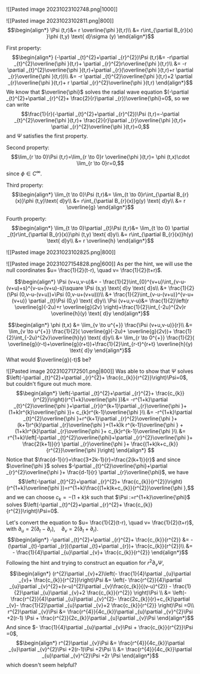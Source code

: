 ![[Pasted image 20231023102748.png|1000]]


![[Pasted image 20231023102811.png|800]]
$$\begin{align*}
\Psi (t,r)&= r \overline{\phi }(t,r)\\
&= r\int_{\partial B_{r}(x) }\phi (t,y) \text{ d}\sigma  (y)
\end{align*}$$

First property:
$$\begin{align*}
(-\partial _{t}^{2}+\partial _{r}^{2})\Psi (t,r)&= -r\partial _{t}^{2}\overline{\phi }(t,r)+ \partial _{r}^{2}r\overline{\phi }(t,r)\\
	&= -r \partial _{t}^{2}\overline{\phi }(t,r)+\partial _{r}(\overline{\phi }(t,r)+r \partial _{r}\overline{\phi }(t,r))\\
&= -r \partial _{t}^{2}\overline{\phi }(t,r)+2 \partial _{r}\overline{\phi }(t,r)+ r \partial _{r}^{2}\overline{\phi }(t,r)
\end{align*}$$
We know that $\overline{\phi}$ solves the radial wave equation $(-\partial _{t}^{2}+\partial _{r}^{2}+ \frac{2}{r}\partial _{r})\overline{\phi}=0$, so we can write
$$\frac{1}{r}(-\partial _{t}^{2}+\partial _{r}^{2})\Psi (t,r)=-\partial _{t}^{2}\overline{\phi }(t,r)+ \frac{2}{r}\partial _{r}\overline{\phi }(t,r)+ \partial _{r}^{2}\overline{\phi }(t,r)=0,$$
and $\Psi$ satisfies the first property.

Second property:
$$\lim_{r \to 0}\Psi (t,r)=\lim_{r \to 0}r \overline{\phi }(t,r)= \phi (t,x)\cdot \lim_{r \to 0}r=0,$$
since $\phi \in C^\infty$.

Third property:
$$\begin{align*}
\lim_{t \to 0}\Psi (t,r)&= \lim_{t \to 0}r\int_{\partial B_{r}(x)}\phi (t,y)\text{ d}y\\
	&= r\int_{\partial B_{r}(x)}g(y) \text{ d}y\\
&= r \overline{g}
\end{align*}$$

Fourth property:
$$\begin{align*}
\lim_{t \to 0}\partial _{t}\Psi (t,r)&= \lim_{t \to 0} \partial _{t}r\int_{\partial B_{r}(x)}\phi (t,y) \text{ d}y\\
		&= r\int_{\partial B_{r}(x)}h(y) \text{ d}y\\
	&= r \overline{h}
\end{align*}$$
<div style="page-break-after: always;"></div>

![[Pasted image 20231023102825.png|800]]


![[Pasted image 20231027154828.png|600]]
As per the hint, we will use the null coordinates $u= \frac{1}{2}(t-r), \quad v= \frac{1}{2}(t+r)$.

$$\begin{align*}
\Psi (v+u,v-u)&= - \frac{1}{2}\int_{0}^{v+u}\int_{v-u-(v+u)+s}^{v-u+(v+u)-s}\square \Psi (s,y) \text{ d}y \text{ d}s\\
&+ \frac{1}{2}(\Psi (0,v-u-(v+u))+\Psi (0,v-u+(v+u)))\\
&+ \frac{1}{2}\int_{v-u-(v+u)}^{v-u+(v+u)} \partial _{t}\Psi (0,y) \text{ d}y\\
	\Psi (v+u,v-u)&= \frac{1}{2}\left(r \overline{g}(-2u)+r \overline{g}(2v) \right)+\frac{1}{2}\int_{-2u}^{2v}r \overline{h}(y) \text{ d}y
\end{align*}$$

$$\begin{align*}
\phi (t,x) &=  \lim_{v \to u^{+}} \frac{\Psi (v+u,v-u)}{r}\\
&= \lim_{v \to u^{+}} \frac{1}{2}( \overline{g}(-2u)+ \overline{g}(2v))+ \frac{1}{2}\int_{-2u}^{2v}\overline{h}(y) \text{ d}y\\
	&= \lim_{r \to 0^{+}} \frac{1}{2}( \overline{g}(r-t)+\overline{g}(r+t))+\frac{1}{2}\int_{r-t}^{r+t} \overline{h}(y) \text{ d}y
\end{align*}$$
What would $\overline{g}(-t)$ be?
<div style="page-break-after: always;"></div>


![[Pasted image 20231027172501.png|800]]
Was able to show that $\Psi$ solves $\left(-\partial _{t}^{2}+\partial _{r}^{2}+ \frac{c_{k}}{r^{2}}\right)\Psi=0$, but couldn't figure out much more.
$$\begin{align*}
\left(-\partial _{t}^{2}+\partial _{r}^{2}+ \frac{c_{k}}{r^{2}}\right)(r^{1+k}\overline{\phi })&= -r^{1+k}\partial _{t}^{2}\overline{\phi }+\partial _{r}(r^{k+1}\partial _{r}\overline{\phi }+ (1+k)r^{k}\overline{\phi })+ c_{k}r^{k-1}\overline{\phi }\\
&= -r^{1+k}\partial _{t}^{2}\overline{\phi }+r^{k+1}\partial _{r}^{2}\overline{\phi }+(k+1)r^{k}\partial _{r}\overline{\phi }+(1+k)k r^{k-1}\overline{\phi } + (1+k)r^{k}\partial _{r}\overline{\phi }+ c_{k}r^{k-1}\overline{\phi }\\
&= r^{1+k}\left[-\partial _{t}^{2}\overline{\phi}+\partial _{r}^{2}\overline{\phi }+ \frac{2(k+1)}{r} \partial _{r}\overline{\phi }+ \frac{(1+k)k+c_{k}}{r^{2}}\overline{\phi }\right]
\end{align*}
$$
Notice that $\frac{d-1}{r}=\frac{3+2k-1}{r}=\frac{2(k+1)}{r}$ and since $\overline{\phi }$ solves $-\partial _{t}^{2}\overline{\phi}+\partial _{r}^{2}\overline{\phi }+ \frac{d-1}{r} \partial _{r}\overline{\phi}$, we have
$$\left(-\partial _{t}^{2}+\partial _{r}^{2}+ \frac{c_{k}}{r^{2}}\right)(r^{1+k}\overline{\phi })=r^{1+k}\frac{(1+k)k+c_{k}}{r^{2}}\overline{\phi },$$
and we can choose $c_{k}=-(1+k)k$ such that $\Psi :=r^{1+k}\overline{\phi}$ solves $\left(-\partial _{t}^{2}+\partial _{r}^{2}+ \frac{c_{k}}{r^{2}}\right)\Psi=0$.

Let's convert the equation to $u= \frac{1}{2}(t-r), \quad v= \frac{1}{2}(t+r)$, with $\partial_{u}= 2 (\partial _{t}-  \partial _{r}), \quad \partial _{v}= 2(\partial _{t}+\partial _{r})$.
$$\begin{align*}
-\partial _{t}^{2}+\partial _{r}^{2}+ \frac{c_{k}}{r^{2}} &= -(\partial _{t}-\partial _{r})(\partial _{t}+\partial _{r})+ \frac{c_{k}}{r^{2}}\\
&= - \frac{1}{4}\partial _{u}\partial _{v}+ \frac{c_{k}}{r^{2}}
\end{align*}$$
Following the hint and trying to construct an equation for $r^{2}\partial _{v}\Psi$,
$$\begin{align*}
(r^{2}\partial _{v}+2)\left(- \frac{1}{4}\partial _{u}\partial _{v}+ \frac{c_{k}}{r^{2}}\right)\Psi &= \left(- \frac{r^{2}}{4}\partial _{u}\partial _{v}^{2}+(v-u)^{2}\partial _{v}\frac{c_{k}}{(v-u)^{2}} - \frac{1}{2}\partial _{u}\partial _{v}+2 \frac{c_{k}}{r^{2}} \right)\Psi \\
&= \left(- \frac{r^{2}}{4}\partial _{u}\partial _{v}^{2}- \frac{2c_{k}}{r}+c_{k}\partial _{v}- \frac{1}{2}\partial _{u}\partial _{v}+2 \frac{c_{k}}{r^{2}} \right)\Psi =0\\
r^{2}\partial _{v}\Psi &= \frac{r^{4}}{4c_{k}}\partial _{u}\partial _{v}^{2}\Psi +2(r-1) \Psi  + \frac{r^{2}}{2c_{k}}\partial _{u}\partial _{v}\Psi 
\end{align*}$$
And since $- \frac{1}{4}\partial _{u}\partial _{v}\Psi + \frac{c_{k}}{r^{2}}\Psi =0$, 
$$\begin{align*}
r^{2}\partial _{v}\Psi &=  \frac{r^{4}}{4c_{k}}\partial _{u}\partial _{v}^{2}\Psi +2(r-1)\Psi +2\Psi \\
&= \frac{r^{4}}{4c_{k}}\partial _{u}\partial _{v}^{2}\Psi +2r \Psi 
\end{align*}$$
which doesn't seem helpful?

